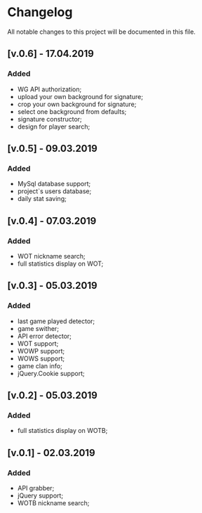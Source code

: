 # Changelog
All notable changes to this project will be documented in this file.

## [v.0.6] - 17.04.2019
### Added
- WG API authorization;
- upload your own background for signature;
- crop your own background for signature;
- select one background from defaults;
- signature constructor;
- design for player search;

## [v.0.5] - 09.03.2019
### Added
- MySql database support;
- project`s users database;
- daily stat saving;

## [v.0.4] - 07.03.2019
### Added
- WOT nickname search;
- full statistics display on WOT;

## [v.0.3] - 05.03.2019
### Added
- last game played detector;
- game swither;
- API error detector;
- WOT support;
- WOWP support;
- WOWS support;
- game clan info;
- jQuery.Cookie support;

## [v.0.2] - 05.03.2019
### Added
- full statistics display on WOTB;

## [v.0.1] - 02.03.2019
### Added
- API grabber;
- jQuery support;
- WOTB nickname search;